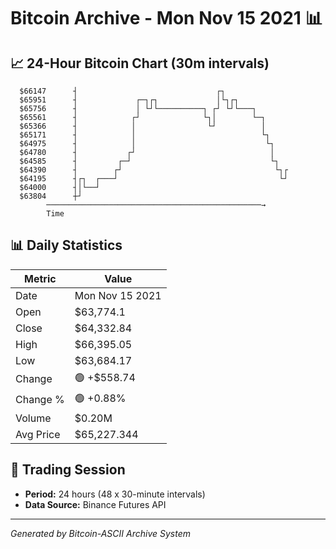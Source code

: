 # Bitcoin Archive - Mon Nov 15 2021 📊

## 📈 24-Hour Bitcoin Chart (30m intervals)

```
  $66147      ┤                               ┌┐               
  $65951      ┤             ┌─┐┌┐             │└┐┌┐            
  $65756      ┤             │ └┘└──────────┐ ┌┘ └┘└───┐        
  $65561      ┤            ┌┘              └┐│        └─┐      
  $65366      ┤            │                └┘          │      
  $65171      ┤            │                            └┐     
  $64975      ┤            │                             └┐    
  $64780      ┤           ┌┘                              │    
  $64585      ┤         ┌─┘                               └┐   
  $64390      ┤        ┌┘                                  └┐┌ 
  $64195      ┤┌┐  ┌───┘                                    └┘ 
  $64000      ┤│└──┘                                           
  $63804      ┼┘                                               
        ────────────────────────────────────────────────→
        Time
```

## 📊 Daily Statistics

| Metric | Value |
|--------|-------|
| Date | Mon Nov 15 2021 |
| Open | $63,774.1 |
| Close | $64,332.84 |
| High | $66,395.05 |
| Low | $63,684.17 |
| Change | 🟢 +$558.74 |
| Change % | 🟢 +0.88% |
| Volume | $0.20M |
| Avg Price | $65,227.344 |

## 📅 Trading Session

- **Period:** 24 hours (48 x 30-minute intervals)
- **Data Source:** Binance Futures API

---
*Generated by Bitcoin-ASCII Archive System*
